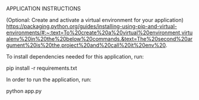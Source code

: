 APPLICATION INSTRUCTIONS

(Optional: Create and activate a virtual environment for your application)
https://packaging.python.org/guides/installing-using-pip-and-virtual-environments/#:~:text=To%20create%20a%20virtual%20environment,virtualenv%20in%20the%20below%20commands.&text=The%20second%20argument%20is%20the,project%20and%20call%20it%20env%20.

To install dependencies needed for this application, run: 

pip install -r requirements.txt 

In order to run the application, run:

python app.py

